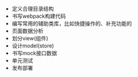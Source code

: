 * 定义合理目录结构
* 书写webpack构建代码
* 编写常用的辅助类库，比如快捷操作的、补充功能的
* 页面数据分析
* 划分view(组件)
* 设计model(store)
* 书写mock接口数据
* 单元测试
* 发布部署
